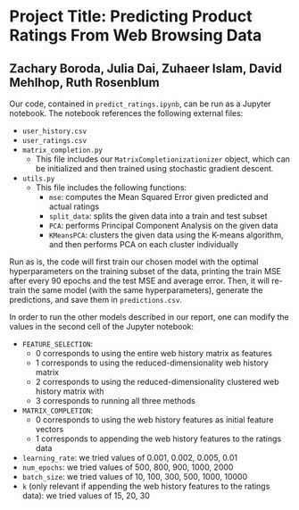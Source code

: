 # Project Title: Predicting Product Ratings From Web Browsing Data
## Zachary Boroda, Julia Dai, Zuhaeer Islam, David Mehlhop, Ruth Rosenblum

Our code, contained in ```predict_ratings.ipynb```, can be run as a Jupyter notebook. The notebook references the following external files:<br>
- ```user_history.csv```
- ```user_ratings.csv```
- ```matrix_completion.py```
  - This file includes our ```MatrixCompletionizationizer``` object, which can be initialized and then trained using stochastic gradient descent.
- ```utils.py```
  - This file includes the following functions:
    - ```mse```: computes the Mean Squared Error given predicted and actual ratings
    - ```split_data```: splits the given data into a train and test subset
    - ```PCA```: performs Principal Component Analysis on the given data
    - ```KMeansPCA```: clusters the given data using the K-means algorithm, and then performs PCA on each cluster individually

Run as is, the code will first train our chosen model with the optimal hyperparameters on the training subset of the data, printing the train MSE after every 90 epochs and the test MSE and average error.
Then, it will re-train the same model (with the same hyperparameters), generate the predictions, and save them in ```predictions.csv```.

In order to run the other models described in our report, one can modify the values in the second cell of the Jupyter notebook:
- ```FEATURE_SELECTION```: 
  - 0 corresponds to using the entire web history matrix as features
  - 1 corresponds to using the reduced-dimensionality web history matrix
  - 2 corresponds to using the reduced-dimensionality clustered web history matrix with 
  - 3 corresponds to running all three methods
- ```MATRIX_COMPLETION```: 
  - 0 corresponds to using the web history features as initial feature vectors
  - 1 corresponds to appending the web history features to the ratings data
- ```learning_rate```: we tried values of 0.001, 0.002, 0.005, 0.01
- ```num_epochs```: we tried values of 500, 800, 900, 1000, 2000
- ```batch_size```: we tried values of 10, 100, 300, 500, 1000, 10000 
- ```k``` (only relevant if appending the web history features to the ratings data): we tried values of 15, 20, 30

